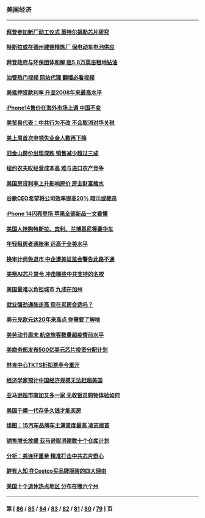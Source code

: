 ### 美国经济
---
#### [拜登参加新厂动工仪式 英特尔捐助芯片研究](../../pages/ncid1078158/n13821014.md?09100445) 
#### [特斯拉或在德州建锂精炼厂 保电动车电池供应](../../pages/ncid1078158/n13821081.md?09100445) 
#### [拜登政府与环保团体和解 阻5.8万英亩租地钻油](../../pages/ncid1078158/n13820362.md?09100445) 
#### [油管热门视频 网站代理 翻墙必看视频](http://209.222.30.114:81/youtube.html?09100445)
#### [美抵押贷款利率 升至2008年来最高水平](../../pages/ncid1078158/n13820361.md?09100445) 
#### [iPhone14售价在海外市场上调 中国不变](../../pages/ncid1078158/n13820296.md?09100445) 
#### [美贸易代表：中共行为不改 不会取消对华关税](../../pages/ncid1078158/n13820256.md?09100445) 
#### [美上周首次申领失业金人数再下降](../../pages/ncid1078158/n13820208.md?09100445) 
#### [旧金山房价出现深跌 销售减少超过三成](../../pages/ncid1078158/n13819023.md?09100445) 
#### [纽约农夫叹经营成本高 难与进口农产竞争](../../pages/ncid1078158/n13819801.md?09100445) 
#### [美国房贷利率上升影响房价 房主财富缩水](../../pages/ncid1078158/n13819591.md?09100445) 
#### [谷歌CEO希望将公司效率提高20% 暗示或裁员](../../pages/ncid1078158/n13819520.md?09100445) 
#### [iPhone 14闪亮登场 苹果全部新品一文看懂](../../pages/ncid1078158/n13819468.md?09100445) 
#### [美国人抢购特斯拉、宾利、兰博基尼等豪华车](../../pages/ncid1078158/n13819360.md?09100445) 
#### [年轻租房者通胀率 远高于全美水平](../../pages/ncid1078158/n13819038.md?09100445) 
#### [换审计师免退市 中企遭美证监会警告此路不通](../../pages/ncid1078158/n13818792.md?09100445) 
#### [美祭AI芯片禁令 冲击哪些中共支持的名校](../../pages/ncid1078158/n13818784.md?09100445) 
#### [美国最难以负担城市 九成在加州](../../pages/ncid1078158/n13818856.md?09100445) 
#### [就业强劲通胀走高 现在买房合适吗？](../../pages/ncid1078158/n13818832.md?09100445) 
#### [美元兑欧元达20年来高点 你需要了解啥](../../pages/ncid1078158/n13818733.md?09100445) 
#### [美劳动节周末 航空旅客数量超疫情前水平](../../pages/ncid1078158/n13818791.md?09100445) 
#### [美商务部发布500亿美元芯片投资分配计划](../../pages/ncid1078158/n13818517.md?09100445) 
#### [林肯中心TKTS折扣票亭今重开](../../pages/ncid1078158/n13818232.md?09100445) 
#### [经济学家预计中国经济规模无法赶超美国](../../pages/ncid1078158/n13817987.md?09100445) 
#### [亚马逊超市南加又多一家 无收银员购物体验如何](../../pages/ncid1078158/n13818176.md?09100445) 
#### [美国千禧一代存多久钱才能买房](../../pages/ncid1078158/n13818064.md?09100445) 
#### [组图：15汽车品牌车主满意度最高 凌志居首](../../pages/ncid1078158/n13812566.md?09100445) 
#### [销售增长放缓 亚马逊取消建数十个仓库计划](../../pages/ncid1078158/n13817312.md?09100445) 
#### [分析：美连环重拳 精准打击中共芯片野心](../../pages/ncid1078158/n13817007.md?09100445) 
#### [鲜有人知 在Costco买品牌服装的四大理由](../../pages/ncid1078158/n13810339.md?09100445) 
#### [美国十个退休热点地区 分布在哪六个州](../../pages/ncid1078158/n13814248.md?09100445) 

---
#### 第 [ [86](./86.md?09100445) / [85](./85.md?09100445) / [84](./84.md?09100445) / [83](./83.md?09100445) / [82](./82.md?09100445) / [81](./81.md?09100445) / [80](./80.md?09100445) / [79](./79.md?09100445) ] 页
